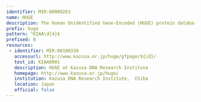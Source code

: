 ```yaml
---
identifier: MIR:00000263
name: HUGE
description: The Human Unidentified Gene-Encoded (HUGE) protein database contains  results from sequence analysis of human novel large (>4 kb) cDNAs identified in the Kazusa cDNA sequencing project.
prefix: huge
pattern: ^KIAA\d{4}$
prefixed: 0
resources:
 - identifier: MIR:00100339
   accessurl: http://www.kazusa.or.jp/huge/gfpage/${id}/
   test_id: KIAA0001
   description: HUGE at Kazusa DNA Research Institute
   homepage: http://www.kazusa.or.jp/huge/
   institution: Kazusa DNA Research Institute,  Chiba
   location: Japan
   official: false
---
```

